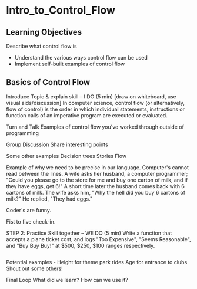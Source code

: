 # Intro_to_Control_Flow

## Learning Objectives
 Describe what control flow is
- Understand the various ways control flow can be used
- Implement self-built examples of control flow

## Basics of Control Flow
Introduce Topic & explain skill – I DO (5 min)
[draw on whiteboard, use visual aids/discussion]
In computer science, control flow (or alternatively, flow of control) is the order in which individual statements, instructions or function calls of an imperative program are executed or evaluated.

Turn and Talk
	Examples of control flow you've worked through outside of programming
  
Group Discussion
  Share interesting points

Some other examples
	Decision trees
	Stories
  Flow

  Example of why we need to be precise in our language. Computer's cannot read between the lines.
  A wife asks her husband, a computer programmer; "Could you please go to the store for me and buy one carton of milk, and if they have eggs, get 6!"
  A short time later the husband comes back with 6 cartons of milk.
  The wife asks him, "Why the hell did you buy 6 cartons of milk?"
  He replied, "They had eggs."

  Coder's are funny.

Fist to five check-in.

STEP 2: Practice Skill together – WE DO (5 min)
Write a function that accepts a plane ticket cost, and logs "Too Expensive", "Seems Reasonable", and "Buy Buy Buy!" at $500, $250, $100 ranges respectively.

```javascript

```

Potential examples -
Height for theme park rides
Age for entrance to clubs
Shout out some others!

Final Loop
What did we learn?
How can we use it?
